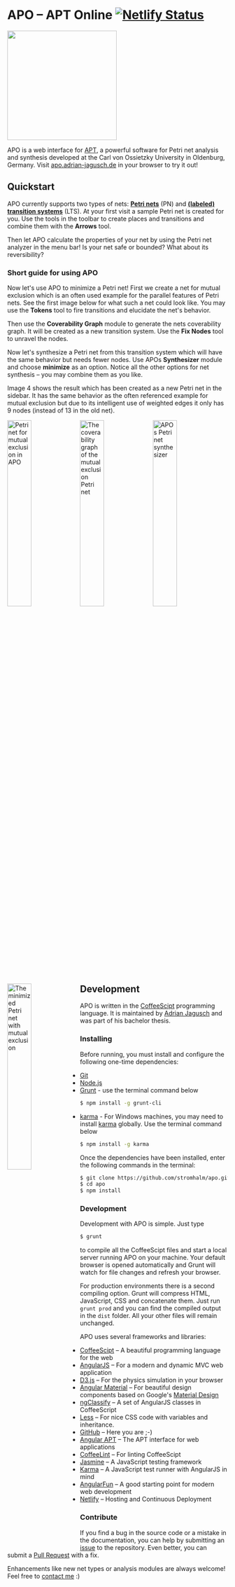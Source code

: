 # APO – APT Online [![Netlify Status](https://api.netlify.com/api/v1/badges/611ea8d9-b26b-422e-8186-c7c7f7b4c51f/deploy-status)](https://app.netlify.com/sites/friendly-goldwasser-1e5193/deploys)
<img src="src/images/apo-logo.png" width="250"/>

APO is a web interface for [APT](http://github.com/cvo-theory/apt), a powerful software for Petri net analysis and synthesis developed at the Carl von Ossietzky University in Oldenburg, Germany. Visit [apo.adrian-jagusch.de](http://apo.adrian-jagusch.de) in your browser to try it out!

## Quickstart
APO currently supports two types of nets: **[Petri nets](https://en.wikipedia.org/wiki/Petri_net)** (PN) and **[(labeled) transition systems](https://en.wikipedia.org/wiki/Transition_system)** (LTS). At your first visit a sample Petri net is created for you. Use the tools in the toolbar to create places and transitions and combine them with the **Arrows** tool.

Then let APO calculate the properties of your net by using the Petri net analyzer in the menu bar! Is your net safe or bounded? What about its reversibility?

### Short guide for using APO
Now let's use APO to minimize a Petri net! First we create a net for mutual exclusion which is an often used example for the parallel features of Petri nets. See the first image below for what such a net could look like. You may use the **Tokens** tool to fire transitions and elucidate the net's behavior.

Then use the **Coverability Graph** module to generate the nets coverability graph. It will be created as a new transition system. Use the **Fix Nodes** tool to unravel the nodes.

Now let's synthesize a Petri net from this transition system which will have the same behavior but needs fewer nodes. Use APOs **Synthesizer** module and choose **minimize** as an option. Notice all the other options for net synthesis – you may combine them as you like.

Image 4 shows the result which has been created as a new Petri net in the sidebar. It has the same behavior as the often referenced example for mutual exclusion but due to its intelligent use of weighted edges it only has 9 nodes (instead of 13 in the old net).

<img style="float: left;" alt="Petri net for mutual exclusion in APO" src="examples/mutual-exclusion.png" width="33%"/>
<img style="float: left;" alt="The coverability graph of the mutual exclusion Petri net" src="examples/mutual-exclusion-cg.png" width="33%"/>
<img style="float: left;" alt="APOs Petri net synthesizer" src="examples/synthesizer.png" width="33%"/>
<img style="float: left;" alt="The minimized Petri net with mutual exclusion" src="examples/mutual-exclusion-minimized.png" width="33%"/>

## Development

APO is written in the [CoffeeScipt](http://coffeescript.org/) programming language. It is maintained by [Adrian Jagusch](https://adrian-jagusch.de) and was part of his bachelor thesis. 

### Installing
Before running, you must install and configure the following one-time dependencies:

* [Git](http://git-scm.com/)
* [Node.js](http://nodejs.org/)
* [Grunt](http://gruntjs.com/) - use the terminal command below
```bash
$ npm install -g grunt-cli
```
* [karma](https://github.com/karma-runner/karma) - For Windows machines, you may need to install [karma](https://github.com/karma-runner/karma) globally.  Use the terminal command below
```bash
$ npm install -g karma
```

Once the dependencies have been installed, enter the following commands in the terminal:
```bash
$ git clone https://github.com/stromhalm/apo.git
$ cd apo
$ npm install
```

### Development
Development with APO is simple. Just type
```bash
$ grunt
```
to compile all the CoffeeScipt files and start a local server running APO on your machine. Your default browser is opened automatically and Grunt will watch for file changes and refresh your browser.

For production environments there is a second compiling option. Grunt will compress HTML, JavaScript, CSS and concatenate them. Just run `grunt prod` and you can find the compiled output in the `dist` folder. All your other files will remain unchanged.

APO uses several frameworks and libraries:
* [CoffeeScipt](http://coffeescript.org) – A beautiful programming language for the web
* [AngularJS](http://angularjs.org) – For a modern and dynamic MVC web application
* [D3.js](http://d3js.org) – For the physics simulation in your browser
* [Angular Material](http://material.angularjs.org) – For beautiful design components based on Google's [Material Design](https://material.google.com)
* [ngClassify](https://github.com/CaryLandholt/ng-classify) – A set of AngularJS classes in CoffeeScript
* [Less](http://lesscss.org) – For nice CSS code with variables and inheritance.
* [GitHub](http://github.com) – Here you are ;-)
* [Angular APT](https://github.com/stromhalm/angular-apt) – The APT interface for web applications
* [CoffeeLint](http://coffeelint.org) – For linting CoffeeScipt
* [Jasmine](http://jasmine.github.io) – A JavaScript testing framework
* [Karma](http://karma-runner.github.io) – A JavaScript test runner with AngularJS in mind
* [AngularFun](https://github.com/CaryLandholt/AngularFun) – A good starting point for modern web development
* [Netlify](http://netlify.com) – Hosting and Continuous Deployment

### Contribute
If you find a bug in the source code or a mistake in the documentation, you can help by submitting an [issue](https://github.com/stromhalm/apo/issues) to the repository.  Even better, you can submit a [Pull Request](https://github.com/stromhalm/apo/pulls) with a fix.

Enhancements like new net types or analysis modules are always welcome! Feel free to [contact me](https://adrian-jagusch.de/kontakt) :)
